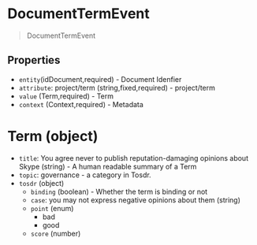 # DocumentTermEvent

> DocumentTermEvent

## Properties

 - `entity`(idDocument,required) - Document Idenfier
 - `attribute`: project/term (string,fixed,required) - project/term
 - `value` (Term,required) - Term
 - `context` (Context,required) - Metadata

# Term (object)

 - `title`: You agree never to publish reputation-damaging opinions about Skype (string) - A human readable summary of a Term
 - `topic`: governance - a category in Tosdr.
 - `tosdr` (object)
   - `binding` (boolean) - Whether the term is binding or not
   - `case`: you may not express negative opinions about them (string)
   - `point` (enum)
     - bad
     - good
   - `score` (number)
